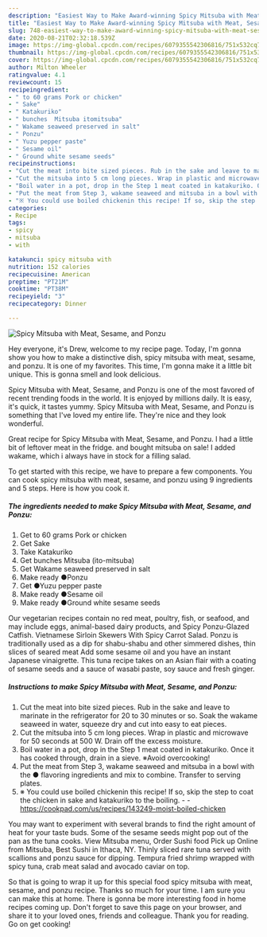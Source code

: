 ```yaml
---
description: "Easiest Way to Make Award-winning Spicy Mitsuba with Meat, Sesame, and Ponzu"
title: "Easiest Way to Make Award-winning Spicy Mitsuba with Meat, Sesame, and Ponzu"
slug: 748-easiest-way-to-make-award-winning-spicy-mitsuba-with-meat-sesame-and-ponzu
date: 2020-08-21T02:32:18.539Z
image: https://img-global.cpcdn.com/recipes/6079355542306816/751x532cq70/spicy-mitsuba-with-meat-sesame-and-ponzu-recipe-main-photo.jpg
thumbnail: https://img-global.cpcdn.com/recipes/6079355542306816/751x532cq70/spicy-mitsuba-with-meat-sesame-and-ponzu-recipe-main-photo.jpg
cover: https://img-global.cpcdn.com/recipes/6079355542306816/751x532cq70/spicy-mitsuba-with-meat-sesame-and-ponzu-recipe-main-photo.jpg
author: Milton Wheeler
ratingvalue: 4.1
reviewcount: 15
recipeingredient:
- " to 60 grams Pork or chicken"
- " Sake"
- " Katakuriko"
- " bunches  Mitsuba itomitsuba"
- " Wakame seaweed preserved in salt"
- " Ponzu"
- " Yuzu pepper paste"
- " Sesame oil"
- " Ground white sesame seeds"
recipeinstructions:
- "Cut the meat into bite sized pieces. Rub in the sake and leave to marinate in the refrigerator for 20 to 30 minutes or so. Soak the wakame seaweed in water, squeeze dry and cut into easy to eat pieces."
- "Cut the mitsuba into 5 cm long pieces. Wrap in plastic and microwave for 50 seconds at 500 W. Drain off the excess moisture."
- "Boil water in a pot, drop in the Step 1 meat coated in katakuriko. Once it has cooked through, drain in a sieve. ※Avoid overcooking!"
- "Put the meat from Step 3, wakame seaweed and mitsuba in a bowl with the ● flavoring ingredients and mix to combine. Transfer to serving plates."
- "※ You could use boiled chickenin this recipe! If so, skip the step to coat the chicken in sake and katakuriko to the boiling.  https://cookpad.com/us/recipes/143249-moist-boiled-chicken"
categories:
- Recipe
tags:
- spicy
- mitsuba
- with

katakunci: spicy mitsuba with 
nutrition: 152 calories
recipecuisine: American
preptime: "PT21M"
cooktime: "PT38M"
recipeyield: "3"
recipecategory: Dinner

---
```



![Spicy Mitsuba with Meat, Sesame, and Ponzu](https://img-global.cpcdn.com/recipes/6079355542306816/751x532cq70/spicy-mitsuba-with-meat-sesame-and-ponzu-recipe-main-photo.jpg)

Hey everyone, it's Drew, welcome to my recipe page. Today, I'm gonna show you how to make a distinctive dish, spicy mitsuba with meat, sesame, and ponzu. It is one of my favorites. This time, I'm gonna make it a little bit unique. This is gonna smell and look delicious.

Spicy Mitsuba with Meat, Sesame, and Ponzu is one of the most favored of recent trending foods in the world. It is enjoyed by millions daily. It is easy, it's quick, it tastes yummy. Spicy Mitsuba with Meat, Sesame, and Ponzu is something that I've loved my entire life. They're nice and they look wonderful.

Great recipe for Spicy Mitsuba with Meat, Sesame, and Ponzu. I had a little bit of leftover meat in the fridge. and bought mitsuba on sale! I added wakame, which i always have in stock for a filling salad.


To get started with this recipe, we have to prepare a few components. You can cook spicy mitsuba with meat, sesame, and ponzu using 9 ingredients and 5 steps. Here is how you cook it.

<!--inarticleads1-->

##### The ingredients needed to make Spicy Mitsuba with Meat, Sesame, and Ponzu:

1. Get  to 60 grams Pork or chicken
1. Get  Sake
1. Take  Katakuriko
1. Get  bunches  Mitsuba (ito-mitsuba)
1. Get  Wakame seaweed preserved in salt
1. Make ready  ●Ponzu
1. Get  ●Yuzu pepper paste
1. Make ready  ●Sesame oil
1. Make ready  ●Ground white sesame seeds


Our vegetarian recipes contain no red meat, poultry, fish, or seafood, and may include eggs, animal-based dairy products, and Spicy Ponzu-Glazed Catfish. Vietnamese Sirloin Skewers With Spicy Carrot Salad. Ponzu is traditionally used as a dip for shabu-shabu and other simmered dishes, thin slices of seared meat Add some sesame oil and you have an instant Japanese vinaigrette. This tuna recipe takes on an Asian flair with a coating of sesame seeds and a sauce of wasabi paste, soy sauce and fresh ginger. 

<!--inarticleads2-->

##### Instructions to make Spicy Mitsuba with Meat, Sesame, and Ponzu:

1. Cut the meat into bite sized pieces. Rub in the sake and leave to marinate in the refrigerator for 20 to 30 minutes or so. Soak the wakame seaweed in water, squeeze dry and cut into easy to eat pieces.
1. Cut the mitsuba into 5 cm long pieces. Wrap in plastic and microwave for 50 seconds at 500 W. Drain off the excess moisture.
1. Boil water in a pot, drop in the Step 1 meat coated in katakuriko. Once it has cooked through, drain in a sieve. ※Avoid overcooking!
1. Put the meat from Step 3, wakame seaweed and mitsuba in a bowl with the ● flavoring ingredients and mix to combine. Transfer to serving plates.
1. ※ You could use boiled chickenin this recipe! If so, skip the step to coat the chicken in sake and katakuriko to the boiling. -  - https://cookpad.com/us/recipes/143249-moist-boiled-chicken


You may want to experiment with several brands to find the right amount of heat for your taste buds. Some of the sesame seeds might pop out of the pan as the tuna cooks. View Mitsuba menu, Order Sushi food Pick up Online from Mitsuba, Best Sushi in Ithaca, NY. Thinly sliced rare tuna served with scallions and ponzu sauce for dipping. Tempura fried shrimp wrapped with spicy tuna, crab meat salad and avocado caviar on top. 

So that is going to wrap it up for this special food spicy mitsuba with meat, sesame, and ponzu recipe. Thanks so much for your time. I am sure you can make this at home. There is gonna be more interesting food in home recipes coming up. Don't forget to save this page on your browser, and share it to your loved ones, friends and colleague. Thank you for reading. Go on get cooking!
